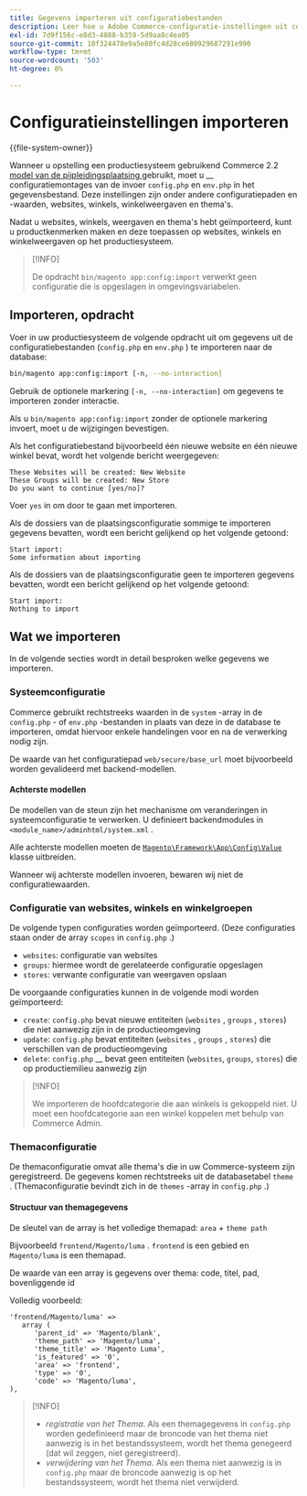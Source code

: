```yaml
---
title: Gegevens importeren uit configuratiebestanden
description: Leer hoe u Adobe Commerce-configuratie-instellingen uit configuratiebestanden importeert. Ontdek de plaatsings van de pijpleiding en de processen van de gegevensbestandinvoer.
exl-id: 7d9f156c-e8d3-4888-b359-5d9aa8c4ea05
source-git-commit: 10f324478e9a5e80fc4d28ce680929687291e990
workflow-type: tm+mt
source-wordcount: '503'
ht-degree: 0%

---
```


# Configuratieinstellingen importeren

{{file-system-owner}}

Wanneer u opstelling een productiesysteem gebruikend Commerce 2.2 [ model van de pijpleidingsplaatsing ](../deployment/technical-details.md) gebruikt, moet u __ configuratiemontages van de invoer `config.php` en `env.php` in het gegevensbestand.
Deze instellingen zijn onder andere configuratiepaden en -waarden, websites, winkels, winkelweergaven en thema&#39;s.

Nadat u websites, winkels, weergaven en thema&#39;s hebt geïmporteerd, kunt u productkenmerken maken en deze toepassen op websites, winkels en winkelweergaven op het productiesysteem.

>[!INFO]
>
>De opdracht `bin/magento app:config:import` verwerkt geen configuratie die is opgeslagen in omgevingsvariabelen.

## Importeren, opdracht

Voer in uw productiesysteem de volgende opdracht uit om gegevens uit de configuratiebestanden (`config.php` en `env.php` ) te importeren naar de database:

```bash
bin/magento app:config:import [-n, --no-interaction]
```

Gebruik de optionele markering `[-n, --no-interaction]` om gegevens te importeren zonder interactie.

Als u `bin/magento app:config:import` zonder de optionele markering invoert, moet u de wijzigingen bevestigen.

Als het configuratiebestand bijvoorbeeld één nieuwe website en één nieuwe winkel bevat, wordt het volgende bericht weergegeven:

```
These Websites will be created: New Website
These Groups will be created: New Store
Do you want to continue [yes/no]?
```

Voer `yes` in om door te gaan met importeren.

Als de dossiers van de plaatsingsconfiguratie sommige te importeren gegevens bevatten, wordt een bericht gelijkend op het volgende getoond:

```
Start import:
Some information about importing
```

Als de dossiers van de plaatsingsconfiguratie geen te importeren gegevens bevatten, wordt een bericht gelijkend op het volgende getoond:

```
Start import:
Nothing to import
```

## Wat we importeren

In de volgende secties wordt in detail besproken welke gegevens we importeren.

### Systeemconfiguratie

Commerce gebruikt rechtstreeks waarden in de `system` -array in de `config.php` - of `env.php` -bestanden in plaats van deze in de database te importeren, omdat hiervoor enkele handelingen voor en na de verwerking nodig zijn.

De waarde van het configuratiepad `web/secure/base_url` moet bijvoorbeeld worden gevalideerd met backend-modellen.

#### Achterste modellen

De modellen van de steun zijn het mechanisme om veranderingen in systeemconfiguratie te verwerken.
U definieert backendmodules in `<module_name>/adminhtml/system.xml` .

Alle achterste modellen moeten de [`Magento\Framework\App\Config\Value` ](https://github.com/magento/magento2/blob/2.4/lib/internal/Magento/Framework/App/Config/Value.php) klasse uitbreiden.

Wanneer wij achterste modellen invoeren, bewaren wij niet de configuratiewaarden.

### Configuratie van websites, winkels en winkelgroepen

De volgende typen configuraties worden geïmporteerd.
(Deze configuraties staan onder de array `scopes` in `config.php` .)

- `websites`: configuratie van websites
- `groups`: hiermee wordt de gerelateerde configuratie opgeslagen
- `stores`: verwante configuratie van weergaven opslaan

De voorgaande configuraties kunnen in de volgende modi worden geïmporteerd:

- `create`: `config.php` bevat nieuwe entiteiten (`websites` , `groups` , `stores`) die niet aanwezig zijn in de productieomgeving
- `update`: `config.php` bevat entiteiten (`websites` , `groups` , `stores`) die verschillen van de productieomgeving
- `delete`: `config.php` __ bevat geen entiteiten (`websites`, `groups`, `stores`) die op productiemilieu aanwezig zijn

>[!INFO]
>
>We importeren de hoofdcategorie die aan winkels is gekoppeld niet. U moet een hoofdcategorie aan een winkel koppelen met behulp van Commerce Admin.

### Themaconfiguratie

De themaconfiguratie omvat alle thema&#39;s die in uw Commerce-systeem zijn geregistreerd. De gegevens komen rechtstreeks uit de databasetabel `theme` . (Themaconfiguratie bevindt zich in de `themes` -array in `config.php` .)

#### Structuur van themagegevens

De sleutel van de array is het volledige themapad: `area` + `theme path`

Bijvoorbeeld `frontend/Magento/luma` .
`frontend` is een gebied en `Magento/luma` is een themapad.

De waarde van een array is gegevens over thema: code, titel, pad, bovenliggende id

Volledig voorbeeld:

```php?start_inline=1
'frontend/Magento/luma' =>
   array (
      'parent_id' => 'Magento/blank',
      'theme_path' => 'Magento/luma',
      'theme_title' => 'Magento Luma',
      'is_featured' => '0',
      'area' => 'frontend',
      'type' => '0',
      'code' => 'Magento/luma',
),
```

>[!INFO]
>
>- _registratie van het Thema_. Als een themagegevens in `config.php` worden gedefinieerd maar de broncode van het thema niet aanwezig is in het bestandssysteem, wordt het thema genegeerd (dat wil zeggen, niet geregistreerd).
>- _verwijdering van het Thema_. Als een thema niet aanwezig is in `config.php` maar de broncode aanwezig is op het bestandssysteem, wordt het thema niet verwijderd.
